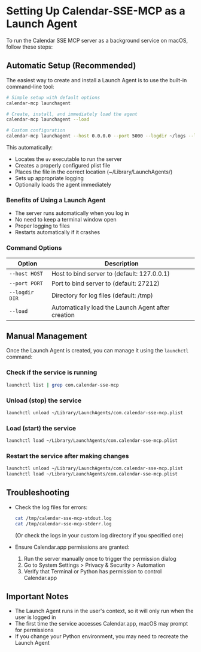# Setting Up Calendar-SSE-MCP as a Launch Agent

To run the Calendar SSE MCP server as a background service on macOS, follow these steps:

## Automatic Setup (Recommended)

The easiest way to create and install a Launch Agent is to use the built-in command-line tool:

```bash
# Simple setup with default options
calendar-mcp launchagent

# Create, install, and immediately load the agent
calendar-mcp launchagent --load

# Custom configuration
calendar-mcp launchagent --host 0.0.0.0 --port 5000 --logdir ~/logs --load
```

This automatically:
- Locates the `uv` executable to run the server
- Creates a properly configured plist file
- Places the file in the correct location (~/Library/LaunchAgents/)
- Sets up appropriate logging
- Optionally loads the agent immediately

### Benefits of Using a Launch Agent

- The server runs automatically when you log in
- No need to keep a terminal window open
- Proper logging to files
- Restarts automatically if it crashes

### Command Options

| Option | Description |
|--------|-------------|
| `--host HOST` | Host to bind server to (default: 127.0.0.1) |
| `--port PORT` | Port to bind server to (default: 27212) |
| `--logdir DIR` | Directory for log files (default: /tmp) |
| `--load` | Automatically load the Launch Agent after creation |

## Manual Management

Once the Launch Agent is created, you can manage it using the `launchctl` command:

### Check if the service is running

```bash
launchctl list | grep com.calendar-sse-mcp
```

### Unload (stop) the service

```bash
launchctl unload ~/Library/LaunchAgents/com.calendar-sse-mcp.plist
```

### Load (start) the service

```bash
launchctl load ~/Library/LaunchAgents/com.calendar-sse-mcp.plist
```

### Restart the service after making changes

```bash
launchctl unload ~/Library/LaunchAgents/com.calendar-sse-mcp.plist
launchctl load ~/Library/LaunchAgents/com.calendar-sse-mcp.plist
```

## Troubleshooting

- Check the log files for errors:
  ```bash
  cat /tmp/calendar-sse-mcp-stdout.log
  cat /tmp/calendar-sse-mcp-stderr.log
  ```
  (Or check the logs in your custom log directory if you specified one)

- Ensure Calendar.app permissions are granted:
  1. Run the server manually once to trigger the permission dialog
  2. Go to System Settings > Privacy & Security > Automation
  3. Verify that Terminal or Python has permission to control Calendar.app

## Important Notes

- The Launch Agent runs in the user's context, so it will only run when the user is logged in
- The first time the service accesses Calendar.app, macOS may prompt for permissions
- If you change your Python environment, you may need to recreate the Launch Agent 